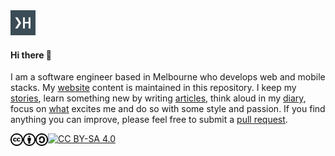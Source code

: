 <!--
  ██╗    ██╗  ██╗
   ╚██╗  ██║  ██║
    ╚██╗ ███████║
    ██╔╝ ██╔══██║
   ██╔╝  ██║  ██║
  ╚═╝    ╚═╝  ╚═╝

The content repository of `https://hallaji.com`
(C) CC BY-SA 4.0

The directory structure can be as `directory/en-slug.md` or `directory/en/slug.md`.
A valid entry can contain a dash (-), numbers (0-9), and lower case letters (a-z).
-->

<a href="https://hallaji.com">
  <img src="./assets/fav/dawn.svg" widht="40" height="40">
</a>

#### Hi there 👋
I am a software engineer based in Melbourne who develops web and mobile stacks. My [website](https://hallaji.com) content is maintained in this repository. I keep my [stories](https://hallaji.com/en/about), learn something new by writing [articles](https://hallaji.com/en/blog), think aloud in my [diary](https://hallaji.com/en/diary), focus on  [what](https://hallaji.com/en/works) excites me and do so with some style and passion. If you find anything you can improve, please feel free to submit a [pull request](https://github.com/hallaji/hallaji/pulls).

<img align="left" width='20' src="./assets/license/cc.svg">
<img align="left" width='20' src="./assets/license/by.svg">
<img align="left" width='20' src="./assets/license/sa.svg">

[![CC BY-SA 4.0][cc-by-sa-shield]][cc-by-sa]

[cc-by-sa]: http://creativecommons.org/licenses/by-sa/4.0/
[cc-by-sa-plaintext]: https://creativecommons.org/licenses/by-sa/4.0/legalcode.txt
[cc-by-sa-shield]: https://img.shields.io/badge/LICENSE-CC%20BY--SA%204.0-lightgrey
